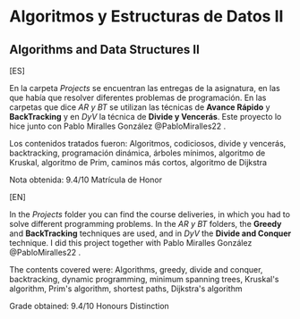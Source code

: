 # Algoritmos y Estructuras de Datos II
## Algorithms and Data Structures II

[ES]

En la carpeta *Projects* se encuentran las entregas de la asignatura, en las que había que resolver diferentes problemas de programación. En las carpetas que dice *AR y BT* se utilizan las técnicas de **Avance Rápido** y **BackTracking** y en *DyV* la técnica de **Divide y Vencerás**.
Este proyecto lo hice junto con Pablo Miralles González @PabloMiralles22 .

Los contenidos tratados fueron:
Algoritmos, codiciosos, divide y vencerás, backtracking, programación dinámica, árboles mínimos, algoritmo de Kruskal, algoritmo de Prim, caminos más cortos, algoritmo de Dijkstra

Nota obtenida: 9.4/10 Matrícula de Honor

[EN]

In the *Projects* folder you can find the course deliveries, in which you had to solve different programming problems. In the *AR y BT* folders, the **Greedy** and **BackTracking** techniques are used, and in *DyV* the **Divide and Conquer** technique.
I did this project together with Pablo Miralles González @PabloMiralles22 .

The contents covered were:
Algorithms, greedy, divide and conquer, backtracking, dynamic programming, minimum spanning trees, Kruskal's algorithm, Prim's algorithm, shortest paths, Dijkstra's algorithm

Grade obtained: 9.4/10 Honours Distinction
